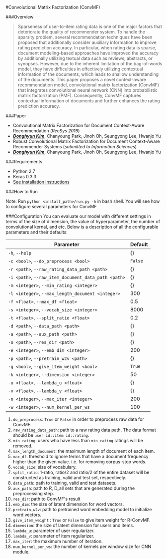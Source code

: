#Convolutional Matrix Factorization (ConvMF)

###Overview
> Sparseness of user-to-item rating data is one of the major factors that deteriorate the quality of recommender system. To handle the sparsity problem, several recommendation techniques have been proposed that additionally consider auxiliary information to improve rating prediction accuracy. In particular, when rating data is sparse, document modeling-based approaches have improved the accuracy by additionally utilizing textual data such as reviews, abstracts, or synopses. However, due to the inherent limitation of the bag-of-words model, they have difficulties in effectively utilizing contextual information of the documents, which leads to shallow understanding of the documents. This paper proposes a novel context-aware recommendation model, convolutional matrix factorization (ConvMF) that integrates convolutional neural network (CNN) into probabilistic matrix factorization (PMF). Consequently, ConvMF captures contextual information of documents and further enhances the rating prediction accuracy.

###Paper
- Convolutional Matrix Factorization for Document Context-Aware Recommendation (*RecSys 2016*)
 - <a href="http://dm.postech.ac.kr/~cartopy" target="_blank">_**Donghyun Kim**_</a>, Chanyoung Park, Jinoh Oh, Seungyong Lee, Hwanjo Yu
- Robust Convolutional Matrix Factorization for Document Context-Aware Recommender Systems (*submitted to Information Sciences*)
 - <a href="http://dm.postech.ac.kr/~cartopy" target="_blank">_**Donghyun Kim**_</a>, Chanyoung Park, Jinoh Oh, Seungyong Lee, Hwanjo Yu

###Requirements

- Python 2.7
- Keras 0.3.3
 - <a href="https://github.com/cartopy/keras-0.3.3" target="_blank">See installation instructions</a>

###How to Run

Note: Run `python <install_path>/run.py -h` in bash shell. You will see how to configure several parameters for ConvMF

###Configuration
You can evaluate our model with different settings in terms of the size of dimension, the value of hyperparameter, the number of convolutional kernal, and etc. Below is a description of all the configurable parameters and their defaults:

Parameter | Default
---       | ---
`-h`, `--help` | {}
`-c <bool>`, `--do_preprocess <bool>` | `False`
`-r <path>`, `--raw_rating_data_path <path>` | {}
`-i <path>`, `--raw_item_document_data_path <path>`| {}
`-m <integer>`, `--min_rating <integer>` | {}
`-l <integer>`, `--max_length_document <integer>` | 300
`-f <float>`, `--max_df <float>` | 0.5
`-s <integer>`, `--vocab_size <integer>` | 8000
`-t <float>`, `--split_ratio <float>` | 0.2
`-d <path>`, `--data_path <path>` | {}
`-a <path>`, `--aux_path <path>` | {}
`-o <path>`, `--res_dir <path>` | {}
`-e <integer>`, `--emb_dim <integer>` | 200
`-p <path>`, `--pretrain_w2v <path>` | {}
`-g <bool>`, `--give_item_weight <bool>` | `True`
`-k <integer>`, `--dimension <integer>` | 50
`-u <float>`, `--lambda_u <float>` | {}
`-v <float>`, `--lambda_v <float>` | {}
`-n <integer>`, `--max_iter <integer>` | 200
`-w <integer>`, `--num_kernel_per_ws` | 100

1. `do_preprocess`: `True` or `False` in order to preprocess raw data for ConvMF.
2. `raw_rating_data_path`: path to a raw rating data path. The data format should be `user id::item id::rating`.
3. `min_rating`: users who have less than `min_rating` ratings will be removed.
4. `max_length_document`: the maximum length of document of each item.
5. `max_df`: threshold to ignore terms that have a document frequency higher than the given value. i.e. for removing corpus-stop words.
6. `vocab_size`: size of vocabulary.
7. `split_ratio`: 1-ratio, ratio/2 and ratio/2 of the entire dataset will be constructed as training, valid and test set, respectively.
8. `data_path`: path to training, valid and test datasets.
9. `aux_path`: path to R, D_all sets that are generated during the preprocessing step.
10. `res_dir`: path to ConvMF's result
11. `emb_dim`: the size of latent dimension for word vectors.
12. `pretrain_w2v`: path to pretrained word embedding model to initialize word vectors.
13. `give_item_weight` : `True` or `False` to give item weight for R-ConvMF.
14. `dimension`: the size of latent dimension for users and items.
15. `lambda_u`: parameter of user regularizer.
16. `lambda_v`: parameter of item regularizer.
17. `max_iter`: the maximum number of iteration.
18. `num_kernel_per_ws`: the number of kernels per window size for CNN module.


